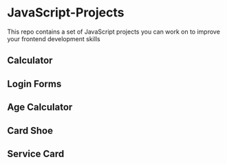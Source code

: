 # JavaScript-Projects
This repo contains a set of JavaScript projects you can work on to improve your frontend development skills

## Calculator
## Login Forms
## Age Calculator
## Card Shoe
## Service Card
